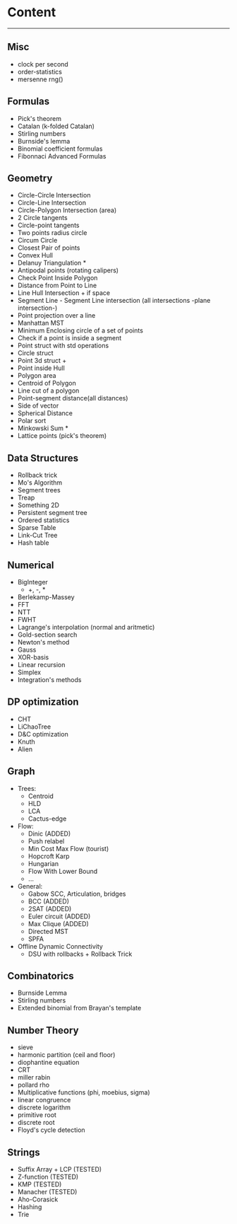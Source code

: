 # Content
---

## Misc
- clock per second
- order-statistics
- mersenne rng() 

## Formulas 
- Pick's theorem
- Catalan (k-folded Catalan)
- Stirling numbers 
- Burnside's lemma
- Binomial coefficient formulas
- Fibonnaci Advanced Formulas

## Geometry
- Circle-Circle Intersection
- Circle-Line Intersection
- Circle-Polygon Intersection (area)
- 2 Circle tangents
- Circle-point tangents
- Two points radius circle
- Circum Circle
- Closest Pair of points
- Convex Hull
- Delanuy Triangulation * 
- Antipodal points (rotating calipers)
- Check Point Inside Polygon
- Distance from Point to Line
- Line Hull Intersection + if space
- Segment Line - Segment Line intersection (all intersections -plane intersection-)
- Point projection over a line
- Manhattan MST
- Minimum Enclosing circle of a set of points
- Check if a point is inside a segment
- Point struct with std operations
- Circle struct
- Point 3d struct +
- Point inside Hull 
- Polygon area
- Centroid of Polygon
- Line cut of a polygon
- Point-segment distance(all distances)
- Side of vector
- Spherical Distance
- Polar sort
- Minkowski Sum * 
- Lattice points (pick's theorem)


## Data Structures
- Rollback trick
- Mo's Algorithm
- Segment trees
- Treap
- Something 2D
- Persistent segment tree
- Ordered statistics
- Sparse Table
- Link-Cut Tree
- Hash table

## Numerical
- BigInteger
    - +, -, *
- Berlekamp-Massey
- FFT
- NTT
- FWHT
- Lagrange's interpolation (normal and aritmetic)
- Gold-section search
- Newton's method
- Gauss
- XOR-basis
- Linear recursion 
- Simplex
- Integration's methods

## DP optimization
- CHT
- LiChaoTree
- D&C optimization
- Knuth
- Alien

## Graph
- Trees:
    - Centroid
    - HLD 
    - LCA
    - Cactus-edge
- Flow:
    - Dinic (ADDED)
    - Push relabel 
    - Min Cost Max Flow (tourist)
    - Hopcroft Karp
    - Hungarian
    - Flow With Lower Bound	
    - ...
- General:
    - Gabow SCC, Articulation, bridges
    - BCC (ADDED)
    - 2SAT (ADDED)
    - Euler circuit (ADDED)
    - Max Clique (ADDED)
    - Directed MST
    - SPFA
- Offline Dynamic Connectivity 
    - DSU with rollbacks + Rollback Trick

## Combinatorics
- Burnside Lemma
- Stirling numbers 
- Extended binomial from Brayan's template 

## Number Theory
- sieve
- harmonic partition (ceil and floor)
- diophantine equation
- CRT
- miller rabin
- pollard rho
- Multiplicative functions (phi, moebius, sigma)
- linear congruence
- discrete logarithm
- primitive root
- discrete root
- Floyd's cycle detection

## Strings
- Suffix Array + LCP (TESTED)
- Z-function (TESTED)
- KMP (TESTED)
- Manacher (TESTED)
- Aho-Corasick
- Hashing
- Trie 